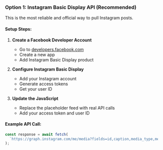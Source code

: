 ### Option 1: Instagram Basic Display API (Recommended)

This is the most reliable and official way to pull Instagram posts.

#### Setup Steps:

1. **Create a Facebook Developer Account**

   - Go to [developers.facebook.com](https://developers.facebook.com)
   - Create a new app
   - Add Instagram Basic Display product

2. **Configure Instagram Basic Display**

   - Add your Instagram account
   - Generate access tokens
   - Get your user ID

3. **Update the JavaScript**
   - Replace the placeholder feed with real API calls
   - Add your access token and user ID

#### Example API Call:

```javascript
const response = await fetch(
  `https://graph.instagram.com/me/media?fields=id,caption,media_type,media_url,thumbnail_url,permalink&access_token=YOUR_ACCESS_TOKEN`,
);
```
